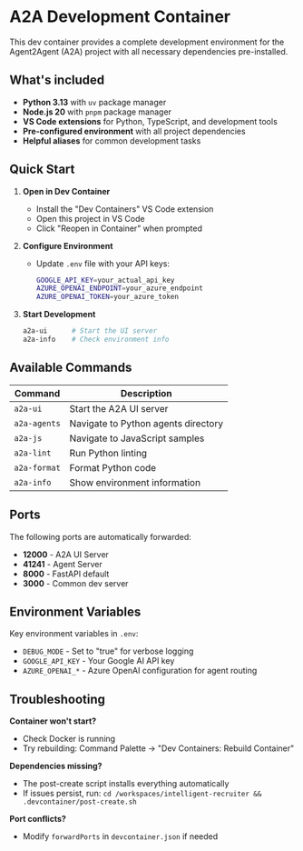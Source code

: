# A2A Development Container

This dev container provides a complete development environment for the Agent2Agent (A2A) project with all necessary dependencies pre-installed.

## What's included

- **Python 3.13** with `uv` package manager
- **Node.js 20** with `pnpm` package manager  
- **VS Code extensions** for Python, TypeScript, and development tools
- **Pre-configured environment** with all project dependencies
- **Helpful aliases** for common development tasks

## Quick Start

1. **Open in Dev Container**
   - Install the "Dev Containers" VS Code extension
   - Open this project in VS Code
   - Click "Reopen in Container" when prompted

2. **Configure Environment**
   - Update `.env` file with your API keys:
     ```bash
     GOOGLE_API_KEY=your_actual_api_key
     AZURE_OPENAI_ENDPOINT=your_azure_endpoint
     AZURE_OPENAI_TOKEN=your_azure_token
     ```

3. **Start Development**
   ```bash
   a2a-ui      # Start the UI server
   a2a-info    # Check environment info
   ```

## Available Commands

| Command | Description |
|---------|-------------|
| `a2a-ui` | Start the A2A UI server |
| `a2a-agents` | Navigate to Python agents directory |
| `a2a-js` | Navigate to JavaScript samples |
| `a2a-lint` | Run Python linting |
| `a2a-format` | Format Python code |
| `a2a-info` | Show environment information |

## Ports

The following ports are automatically forwarded:

- **12000** - A2A UI Server
- **41241** - Agent Server  
- **8000** - FastAPI default
- **3000** - Common dev server

## Environment Variables

Key environment variables in `.env`:

- `DEBUG_MODE` - Set to "true" for verbose logging
- `GOOGLE_API_KEY` - Your Google AI API key
- `AZURE_OPENAI_*` - Azure OpenAI configuration for agent routing

## Troubleshooting

**Container won't start?**
- Check Docker is running
- Try rebuilding: Command Palette → "Dev Containers: Rebuild Container"

**Dependencies missing?**
- The post-create script installs everything automatically
- If issues persist, run: `cd /workspaces/intelligent-recruiter && .devcontainer/post-create.sh`

**Port conflicts?**
- Modify `forwardPorts` in `devcontainer.json` if needed
